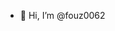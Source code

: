 - 👋 Hi, I’m @fouz0062

<!---
fouz0062/fouz0062 is a ✨ special ✨ repository because its `README.md` (this file) appears on your GitHub profile.
You can click the Preview link to take a look at your changes.
--->

